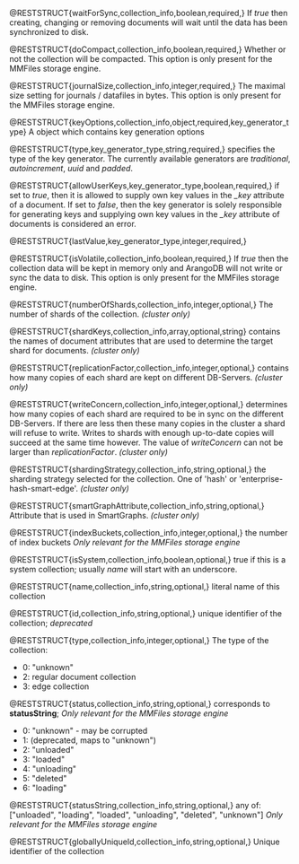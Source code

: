 @RESTSTRUCT{waitForSync,collection_info,boolean,required,}
If *true* then creating, changing or removing
documents will wait until the data has been synchronized to disk.

@RESTSTRUCT{doCompact,collection_info,boolean,required,}
Whether or not the collection will be compacted.
This option is only present for the MMFiles storage engine.

@RESTSTRUCT{journalSize,collection_info,integer,required,}
The maximal size setting for journals / datafiles
in bytes. This option is only present for the MMFiles storage engine.

@RESTSTRUCT{keyOptions,collection_info,object,required,key_generator_type}
A object which contains key generation options

@RESTSTRUCT{type,key_generator_type,string,required,}
specifies the type of the key generator. The currently
available generators are *traditional*, *autoincrement*, *uuid*
and *padded*.

@RESTSTRUCT{allowUserKeys,key_generator_type,boolean,required,}
if set to *true*, then it is allowed to supply
own key values in the *_key* attribute of a document. If set to
*false*, then the key generator is solely responsible for
generating keys and supplying own key values in the *_key* attribute
of documents is considered an error.

@RESTSTRUCT{lastValue,key_generator_type,integer,required,}

@RESTSTRUCT{isVolatile,collection_info,boolean,required,}
If *true* then the collection data will be
kept in memory only and ArangoDB will not write or sync the data
to disk. This option is only present for the MMFiles storage engine.

@RESTSTRUCT{numberOfShards,collection_info,integer,optional,}
The number of shards of the collection. _(cluster only)_

@RESTSTRUCT{shardKeys,collection_info,array,optional,string}
contains the names of document attributes that are used to
determine the target shard for documents. _(cluster only)_

@RESTSTRUCT{replicationFactor,collection_info,integer,optional,}
contains how many copies of each shard are kept on different DB-Servers.
_(cluster only)_

@RESTSTRUCT{writeConcern,collection_info,integer,optional,}
determines how many copies of each shard are required to be
in sync on the different DB-Servers. If there are less then these many copies
in the cluster a shard will refuse to write. Writes to shards with enough
up-to-date copies will succeed at the same time however. The value of
*writeConcern* can not be larger than *replicationFactor*. _(cluster only)_

@RESTSTRUCT{shardingStrategy,collection_info,string,optional,}
the sharding strategy selected for the collection.
One of 'hash' or 'enterprise-hash-smart-edge'. _(cluster only)_

@RESTSTRUCT{smartGraphAttribute,collection_info,string,optional,}
Attribute that is used in SmartGraphs. _(cluster only)_

@RESTSTRUCT{indexBuckets,collection_info,integer,optional,}
the number of index buckets
*Only relevant for the MMFiles storage engine*

@RESTSTRUCT{isSystem,collection_info,boolean,optional,}
true if this is a system collection; usually *name* will start with an underscore.

@RESTSTRUCT{name,collection_info,string,optional,}
literal name of this collection

@RESTSTRUCT{id,collection_info,string,optional,}
unique identifier of the collection; *deprecated*

@RESTSTRUCT{type,collection_info,integer,optional,}
The type of the collection:
  - 0: "unknown"
  - 2: regular document collection
  - 3: edge collection

@RESTSTRUCT{status,collection_info,string,optional,}
corresponds to **statusString**; *Only relevant for the MMFiles storage engine*
  - 0: "unknown" - may be corrupted
  - 1: (deprecated, maps to "unknown")
  - 2: "unloaded"
  - 3: "loaded"
  - 4: "unloading"
  - 5: "deleted"
  - 6: "loading"

@RESTSTRUCT{statusString,collection_info,string,optional,}
any of: ["unloaded", "loading", "loaded", "unloading", "deleted", "unknown"] *Only relevant for the MMFiles storage engine*

@RESTSTRUCT{globallyUniqueId,collection_info,string,optional,}
Unique identifier of the collection
